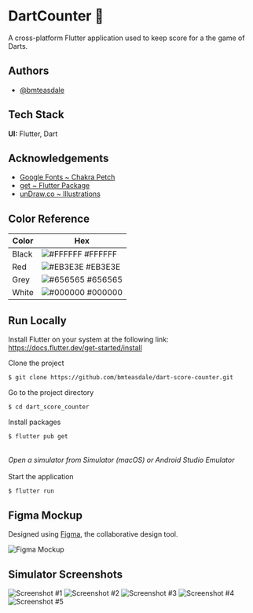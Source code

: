 
# DartCounter 🎯

A cross-platform Flutter application used to keep score for a the game of Darts.




## Authors

- [@bmteasdale](https://www.github.com/bmteasdale)


## Tech Stack

**UI:** Flutter, Dart


## Acknowledgements

 - [Google Fonts ~ Chakra Petch](https://fonts.google.com/specimen/Chakra+Petch?preview.text=Dart%20Counter&preview.text_type=custom)
 - [get ~ Flutter Package](https://pub.dev/packages/get)
 - [unDraw.co ~ Illustrations](https://undraw.co/)

## Color Reference

| Color             | Hex                                                                |
| ----------------- | ------------------------------------------------------------------ |
| Black | ![#FFFFFF](https://via.placeholder.com/10/000000?text=+) #FFFFFF |
| Red | ![#EB3E3E](https://via.placeholder.com/10/EB3E3E?text=+) #EB3E3E |
| Grey | ![#656565](https://via.placeholder.com/10/656565?text=+) #656565 |
| White | ![#000000](https://via.placeholder.com/10/FFFFFF?text=+) #000000 |


## Run Locally

Install Flutter on your system at the following link:
https://docs.flutter.dev/get-started/install

Clone the project

```bash
$ git clone https://github.com/bmteasdale/dart-score-counter.git
```

Go to the project directory

```bash
$ cd dart_score_counter
```

Install packages

```bash
$ flutter pub get
```
\
*Open a simulator from Simulator (macOS) or Android Studio Emulator*
\
\
Start the application

```bash
$ flutter run
```


## Figma Mockup

Designed using [Figma](https://www.figma.com/), the collaborative design tool.

![Figma Mockup](assets/images/mockup.png)


## Simulator Screenshots

![Screenshot #1](assets/images/AppScreenshots/app-screenshot-1.png)
![Screenshot #2](assets/images/AppScreenshots/app-screenshot-2.png)
![Screenshot #3](assets/images/AppScreenshots/app-screenshot-3.png)
![Screenshot #4](assets/images/AppScreenshots/app-screenshot-4.png)
![Screenshot #5](assets/images/AppScreenshots/app-screenshot-5.png)

